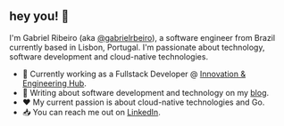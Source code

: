 ## hey you! :wave:

I'm Gabriel Ribeiro (aka [@gabrielrbeiro](https://github.com/gabrielrbeiro)), a software engineer from Brazil 
currently based in Lisbon, Portugal. 
I'm passionate about technology, software development and cloud-native technologies.

- :office: Currently working as a Fullstack Developer @ [Innovation & Engineering Hub](https://www.linkedin.com/company/innovation-engineering-hub-vwgspt/).
- :newspaper: Writing about software development and technology on my [blog](https://gabriel.pub).
- :hearts: My current passion is about cloud-native technologies and Go.
- :inbox_tray: You can reach me out on [LinkedIn](https://www.linkedin.com/in/gabrielrbeiro/).
